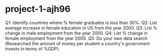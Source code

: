# project-1-ajh96
Q1: Identify countries where % female graduates is less than 30%.
Q2: List average increase in female education in US from the year 2000.
Q3: List % change in male employment from the year 2000.
Q4: List % change in female employment from the year 2000.
Q5: Do your own data search (Researched the amount of money per student a country's government invests in terms of %GDP).
